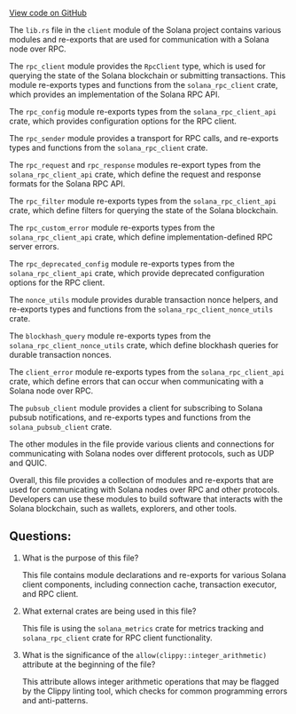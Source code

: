 [View code on GitHub](https://github.com/solana-labs/solana/blob/master/client/src/lib.rs)

The `lib.rs` file in the `client` module of the Solana project contains various modules and re-exports that are used for communication with a Solana node over RPC. 

The `rpc_client` module provides the `RpcClient` type, which is used for querying the state of the Solana blockchain or submitting transactions. This module re-exports types and functions from the `solana_rpc_client` crate, which provides an implementation of the Solana RPC API.

The `rpc_config` module re-exports types from the `solana_rpc_client_api` crate, which provides configuration options for the RPC client.

The `rpc_sender` module provides a transport for RPC calls, and re-exports types and functions from the `solana_rpc_client` crate.

The `rpc_request` and `rpc_response` modules re-export types from the `solana_rpc_client_api` crate, which define the request and response formats for the Solana RPC API.

The `rpc_filter` module re-exports types from the `solana_rpc_client_api` crate, which define filters for querying the state of the Solana blockchain.

The `rpc_custom_error` module re-exports types from the `solana_rpc_client_api` crate, which define implementation-defined RPC server errors.

The `rpc_deprecated_config` module re-exports types from the `solana_rpc_client_api` crate, which provide deprecated configuration options for the RPC client.

The `nonce_utils` module provides durable transaction nonce helpers, and re-exports types and functions from the `solana_rpc_client_nonce_utils` crate.

The `blockhash_query` module re-exports types from the `solana_rpc_client_nonce_utils` crate, which define blockhash queries for durable transaction nonces.

The `client_error` module re-exports types from the `solana_rpc_client_api` crate, which define errors that can occur when communicating with a Solana node over RPC.

The `pubsub_client` module provides a client for subscribing to Solana pubsub notifications, and re-exports types and functions from the `solana_pubsub_client` crate.

The other modules in the file provide various clients and connections for communicating with Solana nodes over different protocols, such as UDP and QUIC.

Overall, this file provides a collection of modules and re-exports that are used for communicating with Solana nodes over RPC and other protocols. Developers can use these modules to build software that interacts with the Solana blockchain, such as wallets, explorers, and other tools.
## Questions: 
 1. What is the purpose of this file?
    
    This file contains module declarations and re-exports for various Solana client components, including connection cache, transaction executor, and RPC client.

2. What external crates are being used in this file?
    
    This file is using the `solana_metrics` crate for metrics tracking and `solana_rpc_client` crate for RPC client functionality.

3. What is the significance of the `allow(clippy::integer_arithmetic)` attribute at the beginning of the file?
    
    This attribute allows integer arithmetic operations that may be flagged by the Clippy linting tool, which checks for common programming errors and anti-patterns.